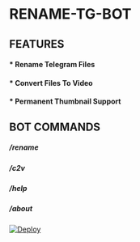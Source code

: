 # RENAME-TG-BOT

## FEATURES
####   * Rename Telegram Files
####   * Convert Files To Video
####   * Permanent Thumbnail Support

## BOT COMMANDS

#####   /rename
#####   /c2v
#####   /help
#####   /about

[![Deploy](https://www.herokucdn.com/deploy/button.svg)](https://www.heroku.com/deploy?template=https://github.com/Clinton-Abraham/RENAME-X-BOT)
